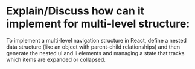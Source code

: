<h1>Explain/Discuss how can it implement for multi-level structure:</h1>
<p>To implement a multi-level navigation structure in React, define a nested data structure (like an object with parent-child relationships) and then generate the nested ul and li elements and managing a state that tracks which items are expanded or collapsed.</p>

